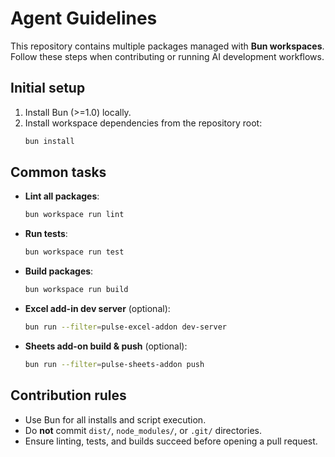 # Agent Guidelines

This repository contains multiple packages managed with **Bun workspaces**. Follow these steps when contributing or running AI development workflows.

## Initial setup
1. Install Bun (>=1.0) locally.
2. Install workspace dependencies from the repository root:
   ```bash
   bun install
   ```

## Common tasks
- **Lint all packages**:
  ```bash
  bun workspace run lint
  ```
- **Run tests**:
  ```bash
  bun workspace run test
  ```
- **Build packages**:
  ```bash
  bun workspace run build
  ```
- **Excel add-in dev server** (optional):
  ```bash
  bun run --filter=pulse-excel-addon dev-server
  ```
- **Sheets add-on build & push** (optional):
  ```bash
  bun run --filter=pulse-sheets-addon push
  ```

## Contribution rules
- Use Bun for all installs and script execution.
- Do **not** commit `dist/`, `node_modules/`, or `.git/` directories.
- Ensure linting, tests, and builds succeed before opening a pull request.


